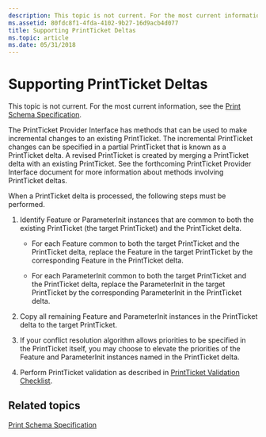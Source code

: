 ```yaml
---
description: This topic is not current. For the most current information, see the Print Schema Specification.
ms.assetid: 80fdc8f1-4fda-4102-9b27-16d9acb4d077
title: Supporting PrintTicket Deltas
ms.topic: article
ms.date: 05/31/2018
---
```


# Supporting PrintTicket Deltas

This topic is not current. For the most current information, see the [Print Schema Specification](https://download.microsoft.com/download/D/E/C/DECA6E6B-3E81-48E7-B7EF-6D92A547D03C/print-schema-spec-2-0.zip).

The PrintTicket Provider Interface has methods that can be used to make incremental changes to an existing PrintTicket. The incremental PrintTicket changes can be specified in a partial PrintTicket that is known as a PrintTicket delta. A revised PrintTicket is created by merging a PrintTicket delta with an existing PrintTicket. See the forthcoming PrintTicket Provider Interface document for more information about methods involving PrintTicket deltas.

When a PrintTicket delta is processed, the following steps must be performed.

1.  Identify Feature or ParameterInit instances that are common to both the existing PrintTicket (the target PrintTicket) and the PrintTicket delta.

    -   For each Feature common to both the target PrintTicket and the PrintTicket delta, replace the Feature in the target PrintTicket by the corresponding Feature in the PrintTicket delta.

    -   For each ParameterInit common to both the target PrintTicket and the PrintTicket delta, replace the ParameterInit in the target PrintTicket by the corresponding ParameterInit in the PrintTicket delta.

2.  Copy all remaining Feature and ParameterInit instances in the PrintTicket delta to the target PrintTicket.

3.  If your conflict resolution algorithm allows priorities to be specified in the PrintTicket itself, you may choose to elevate the priorities of the Feature and ParameterInit instances named in the PrintTicket delta.

4.  Perform PrintTicket validation as described in [PrintTicket Validation Checklist](printticket-validation-checklist.md).

## Related topics

<dl> <dt>

[Print Schema Specification](https://download.microsoft.com/download/D/E/C/DECA6E6B-3E81-48E7-B7EF-6D92A547D03C/print-schema-spec-2-0.zip)
</dt> </dl>

 

 



